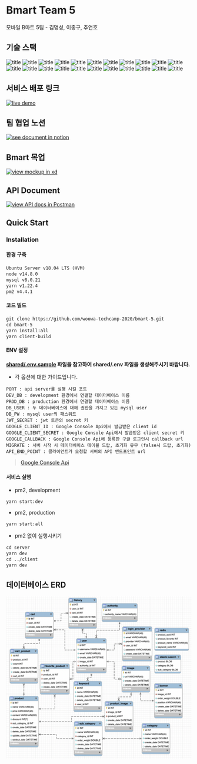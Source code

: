 # Bmart Team 5

모바일 B마트 5팀 - 김명성, 이종구, 추연호

## 기술 스택

![title](https://img.shields.io/badge/-React-61DAFB?&logo=React&logoColor=white)
![title](https://img.shields.io/badge/-Typescript-4075bb?&logo=TypeScript&logoColor=white)
![title](https://img.shields.io/badge/-Next.js-000000?&logo=Next.js&logoColor=white)
![title](https://img.shields.io/badge/-Jest-c21325?&logo=Jest&logoColor=white)
![title](https://img.shields.io/badge/-TestingLibrary-c21325?&logo=&logoColor=white)
![title](https://img.shields.io/badge/-Yarn-488DB7?&logo=Yarn&logoColor=white)
![title](https://img.shields.io/badge/-Prettier-F7B93E?&logo=Prettier&logoColor=white)
![title](https://img.shields.io/badge/-StyledComponent-CF7692?&logo=styled-components&logoColor=white)
![title](https://img.shields.io/badge/-Node.js-339933?&logo=Node.js&logoColor=white)
![title](https://img.shields.io/badge/-Express-191919?&logo=Node.js&logoColor=white)
![title](https://img.shields.io/badge/-JWT-000000?&logo=JSON-Web-Tokens&logoColor=white)
![title](https://img.shields.io/badge/-Passport-32dd65?&logo=&logoColor=white)
![title](https://img.shields.io/badge/-MySQL-4479A1?&logo=MySQL&logoColor=white)
![title](https://img.shields.io/badge/-Redis-dc382d?&logo=Redis&logoColor=white)
![title](https://img.shields.io/badge/-Sequelize-4baee9?&logo=&logoColor=white)
![title](https://img.shields.io/badge/-ElasticSearch-005571?&logo=Elasticsearch&logoColor=white)
![title](https://img.shields.io/badge/-EC2-232F3E?&logo=Amazon-AWS&logoColor=white)
![title](https://img.shields.io/badge/-Postman-ff6c37?&logo=Postman&logoColor=white)
![title](https://img.shields.io/badge/-Github-181717?&logo=Github&logoColor=white)
![title](https://img.shields.io/badge/-Notion-000000?&logo=Notion&logoColor=white)
![title](https://img.shields.io/badge/-Slack-4A154B?&logo=Slack&logoColor=white)
![title](https://img.shields.io/badge/-AdobeXD-FF26BE?&logo=Adobe-XD&logoColor=white)

## 서비스 배포 링크

<div>
<a href="http://ec2-3-34-186-227.ap-northeast-2.compute.amazonaws.com/" target="_blank">
<img src="https://user-images.githubusercontent.com/48426991/90333516-6dcd9480-e001-11ea-8edd-d7f700449713.jpg" alt="live demo" width="295px" />
</a>
</div>

## 팀 협업 노션

<div>
<a href="https://www.notion.so/younho9/bmart-5-4ae7d73c4fba4805a1e30fd0c947fe54" target="_blank">
<img src="https://user-images.githubusercontent.com/48426991/90333262-61e0d300-dfff-11ea-97eb-552cbeebbabe.jpg" alt="see document in notion" width="295px" />
</a>
</div>

## Bmart 목업

<div>
<a href="https://xd.adobe.com/view/22fb035e-6f8c-49cb-72cd-88c8c8bb15a1-54ca/" target="_blank">
<img src="https://user-images.githubusercontent.com/48426991/90332998-df571400-dffc-11ea-899f-f576f28c8002.jpg" alt="view mockup in xd" width="295px" />
</a>
</div>

## API Document

<div>
<a href="https://documenter.getpostman.com/view/2322914/T1LPC6xM?version=latest" target="_blank">
<img src="https://user-images.githubusercontent.com/48426991/90333367-2eeb0f00-e000-11ea-9db5-a58d0bf7781f.jpg" alt="view API docs in Postman" width="295px" />
</a>
</div>

## Quick Start

### Installation

#### 환경 구축

```
Ubuntu Server v18.04 LTS (HVM)
node v14.8.0
mysql v8.0.21
yarn v1.22.4
pm2 v4.4.1
```

#### 코드 빌드

```
git clone https://github.com/woowa-techcamp-2020/bmart-5.git
cd bmart-5
yarn install:all
yarn client-build
```

#### ENV 설정

**[shared/.env.sample](https://github.com/woowa-techcamp-2020/bmart-5/blob/develop/shared/.env.sample) 파일을 참고하여 shared/.env 파일을 생성해주시기 바랍니다.**

- 각 옵션에 대한 가이드입니다.

```
PORT : api server를 실행 시킬 포트
DEV_DB : development 환경에서 연결할 데이터베이스 이름
PROD_DB : production 환경에서 연결할 데이터베이스 이름
DB_USER : 두 데이터베이스에 대해 권한을 가지고 있는 mysql user
DB_PW : mysql user의 패스워드
JWT_SECRET : jwt 토큰의 secret 키
GOOGLE_CLIENT_ID : Google Console Api에서 발급받은 client id
GOOGLE_CLIENT_SECRET : Google Console Api에서 발급받은 client secret 키
GOOGLE_CALLBACK : Google Console Api에 등록한 구글 로그인시 callback url
MIGRATE : 서버 시작 시 데이터베이스 테이블 드랍, 초기화 유무 (false시 드랍, 초기화)
API_END_POINT : 클라이언트가 요청할 서버의 API 엔드포인트 url
```

> [Google Console Api](https://console.developers.google.com/)

#### 서비스 실행

- pm2, development

```
yarn start:dev
```

- pm2, production

```
yarn start:all
```

- pm2 없이 실행시키기

```
cd server
yarn dev
cd ../client
yarn dev
```

## 데이터베이스 ERD

<img src="./assets/erd.png" alt="ERD" />
